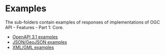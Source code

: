 # Examples

The sub-folders contain examples of responses of implementations of 
OGC API - Features - Part 1: Core.

* [OpenAPI 3.1 examples](openapi)
* [JSON/GeoJSON examples](json)
* [XML/GML examples](xml)

